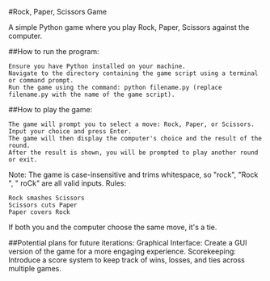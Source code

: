 #Rock, Paper, Scissors Game

A simple Python game where you play Rock, Paper, Scissors against the computer.

##How to run the program:

    Ensure you have Python installed on your machine.
    Navigate to the directory containing the game script using a terminal or command prompt.
    Run the game using the command: python filename.py (replace filename.py with the name of the game script).

##How to play the game:

    The game will prompt you to select a move: Rock, Paper, or Scissors.
    Input your choice and press Enter.
    The game will then display the computer's choice and the result of the round.
    After the result is shown, you will be prompted to play another round or exit.

Note: The game is case-insensitive and trims whitespace, so "rock", "Rock ", " roCk" are all valid inputs.
Rules:

    Rock smashes Scissors
    Scissors cuts Paper
    Paper covers Rock

If both you and the computer choose the same move, it's a tie.

##Potential plans for future iterations:
    Graphical Interface: Create a GUI version of the game for a more engaging experience.
    Scorekeeping: Introduce a score system to keep track of wins, losses, and ties across multiple games.